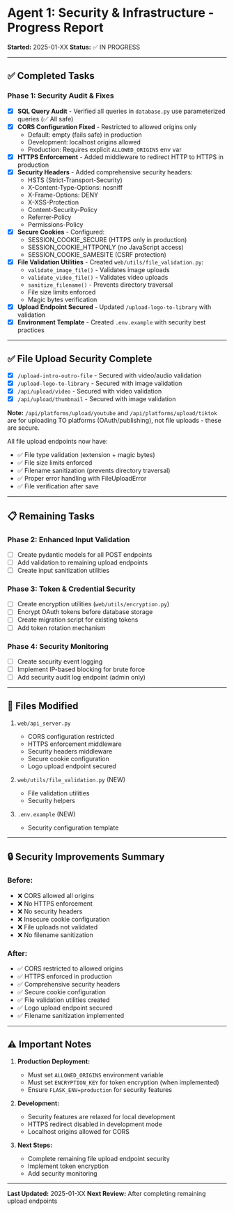 # Agent 1: Security & Infrastructure - Progress Report

**Started:** 2025-01-XX
**Status:** ✅ IN PROGRESS

---

## ✅ Completed Tasks

### Phase 1: Security Audit & Fixes

- [x] **SQL Query Audit** - Verified all queries in `database.py` use parameterized queries (✅ All safe)
- [x] **CORS Configuration Fixed** - Restricted to allowed origins only
  - Default: empty (fails safe) in production
  - Development: localhost origins allowed
  - Production: Requires explicit `ALLOWED_ORIGINS` env var
- [x] **HTTPS Enforcement** - Added middleware to redirect HTTP to HTTPS in production
- [x] **Security Headers** - Added comprehensive security headers:
  - HSTS (Strict-Transport-Security)
  - X-Content-Type-Options: nosniff
  - X-Frame-Options: DENY
  - X-XSS-Protection
  - Content-Security-Policy
  - Referrer-Policy
  - Permissions-Policy
- [x] **Secure Cookies** - Configured:
  - SESSION_COOKIE_SECURE (HTTPS only in production)
  - SESSION_COOKIE_HTTPONLY (no JavaScript access)
  - SESSION_COOKIE_SAMESITE (CSRF protection)
- [x] **File Validation Utilities** - Created `web/utils/file_validation.py`:
  - `validate_image_file()` - Validates image uploads
  - `validate_video_file()` - Validates video uploads
  - `sanitize_filename()` - Prevents directory traversal
  - File size limits enforced
  - Magic bytes verification
- [x] **Upload Endpoint Secured** - Updated `/upload-logo-to-library` with validation
- [x] **Environment Template** - Created `.env.example` with security best practices

---

## ✅ File Upload Security Complete

- [x] `/upload-intro-outro-file` - Secured with video/audio validation
- [x] `/upload-logo-to-library` - Secured with image validation  
- [x] `/api/upload/video` - Secured with video validation
- [x] `/api/upload/thumbnail` - Secured with image validation

**Note:** `/api/platforms/upload/youtube` and `/api/platforms/upload/tiktok` are for uploading TO platforms (OAuth/publishing), not file uploads - these are secure.

All file upload endpoints now have:
- ✅ File type validation (extension + magic bytes)
- ✅ File size limits enforced
- ✅ Filename sanitization (prevents directory traversal)
- ✅ Proper error handling with FileUploadError
- ✅ File verification after save

---

## 📋 Remaining Tasks

### Phase 2: Enhanced Input Validation
- [ ] Create pydantic models for all POST endpoints
- [ ] Add validation to remaining upload endpoints
- [ ] Create input sanitization utilities

### Phase 3: Token & Credential Security
- [ ] Create encryption utilities (`web/utils/encryption.py`)
- [ ] Encrypt OAuth tokens before database storage
- [ ] Create migration script for existing tokens
- [ ] Add token rotation mechanism

### Phase 4: Security Monitoring
- [ ] Create security event logging
- [ ] Implement IP-based blocking for brute force
- [ ] Add security audit log endpoint (admin only)

---

## 📝 Files Modified

1. `web/api_server.py`
   - CORS configuration restricted
   - HTTPS enforcement middleware
   - Security headers middleware
   - Secure cookie configuration
   - Logo upload endpoint secured

2. `web/utils/file_validation.py` (NEW)
   - File validation utilities
   - Security helpers

3. `.env.example` (NEW)
   - Security configuration template

---

## 🔒 Security Improvements Summary

### Before:
- ❌ CORS allowed all origins
- ❌ No HTTPS enforcement
- ❌ No security headers
- ❌ Insecure cookie configuration
- ❌ File uploads not validated
- ❌ No filename sanitization

### After:
- ✅ CORS restricted to allowed origins
- ✅ HTTPS enforced in production
- ✅ Comprehensive security headers
- ✅ Secure cookie configuration
- ✅ File validation utilities created
- ✅ Logo upload endpoint secured
- ✅ Filename sanitization implemented

---

## ⚠️ Important Notes

1. **Production Deployment:**
   - Must set `ALLOWED_ORIGINS` environment variable
   - Must set `ENCRYPTION_KEY` for token encryption (when implemented)
   - Ensure `FLASK_ENV=production` for security features

2. **Development:**
   - Security features are relaxed for local development
   - HTTPS redirect disabled in development mode
   - Localhost origins allowed for CORS

3. **Next Steps:**
   - Complete remaining file upload endpoint security
   - Implement token encryption
   - Add security monitoring

---

**Last Updated:** 2025-01-XX
**Next Review:** After completing remaining upload endpoints

